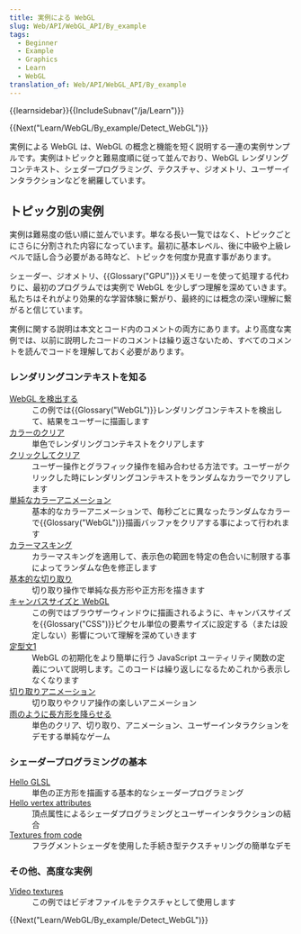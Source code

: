 ```yaml
---
title: 実例による WebGL
slug: Web/API/WebGL_API/By_example
tags:
  - Beginner
  - Example
  - Graphics
  - Learn
  - WebGL
translation_of: Web/API/WebGL_API/By_example
---
```

<div>{{learnsidebar}}{{IncludeSubnav("/ja/Learn")}}</div>

<p>{{Next("Learn/WebGL/By_example/Detect_WebGL")}}</p>

<div id="webgl-by-example">
<div class="summary">
<p>実例による WebGL は、WebGL の概念と機能を短く説明する一連の実例サンプルです<span class="seoSummary">。</span>実例はトピックと難易度順に従って並んでおり、WebGL レンダリングコンテキスト、シェダープログラミング、テクスチャ、ジオメトリ、ユーザーインタラクションなどを網羅しています。</p>
</div>

<div id="webgl-by-example-big-list">
<h2 id="Examples_by_topic" name="Examples_by_topic">トピック別の実例</h2>

<p>実例は難易度の低い順に並んでいます。単なる長い一覧ではなく、トピックごとにさらに分割された内容になっています。最初に基本レベル、後に中級や上級レベルで話し合う必要がある時など、トピックを何度か見直す事があります。</p>

<p>シェーダー、ジオメトリ、{{Glossary("GPU")}}メモリーを使って処理する代わりに、最初のプログラムでは実例で WebGL を少しずつ理解を深めていきます。私たちはそれがより効果的な学習体験に繋がり、最終的には概念の深い理解に繋がると信じています。</p>

<p>実例に関する説明は本文とコード内のコメントの両方にあります。より高度な実例では、以前に説明したコードのコメントは繰り返さないため、すべてのコメントを読んでコードを理解しておく必要があります。</p>

<div>
<h3 id="Getting_to_know_the_rendering_context" name="Getting_to_know_the_rendering_context">レンダリングコンテキストを知る</h3>

<dl>
 <dt><a href="/ja/docs/Learn/WebGL/By_example/Detect_WebGL">WebGL を検出する</a></dt>
 <dd>この例では{{Glossary("WebGL")}}レンダリングコンテキストを検出して、結果をユーザーに描画します</dd>
 <dt><a href="/ja/docs/Learn/WebGL/By_example/Clearing_with_colors">カラーのクリア</a></dt>
 <dd>単色でレンダリングコンテキストをクリアします</dd>
 <dt><a href="/ja/docs/Learn/WebGL/By_example/Clearing_by_clicking">クリックしてクリア</a></dt>
 <dd>ユーザー操作とグラフィック操作を組み合わせる方法です。ユーザーがクリックした時にレンダリングコンテキストをランダムなカラーでクリアします</dd>
 <dt><a href="/ja/docs/Learn/WebGL/By_example/Simple_color_animation">単純なカラーアニメーション</a></dt>
 <dd>基本的なカラーアニメーションで、毎秒ごとに異なったランダムなカラーで{{Glossary("WebGL")}}描画バッファをクリアする事によって行われます</dd>
 <dt><a href="/ja/docs/Learn/WebGL/By_example/Color_masking">カラーマスキング</a></dt>
 <dd>カラーマスキングを適用して、表示色の範囲を特定の色合いに制限する事によってランダムな色を修正します</dd>
 <dt><a href="/ja/docs/Learn/WebGL/By_example/Basic_scissoring">基本的な切り取り</a></dt>
 <dd>切り取り操作で単純な長方形や正方形を描きます</dd>
 <dt><a href="/ja/docs/Learn/WebGL/By_example/Canvas_size_and_WebGL">キャンバスサイズと WebGL</a></dt>
 <dd>この例ではブラウザーウィンドウに描画されるように、キャンバスサイズを{{Glossary("CSS")}}ピクセル単位の要素サイズに設定する（または設定しない）影響について理解を深めていきます</dd>
 <dt><a href="/ja/docs/Learn/WebGL/By_example/Boilerplate_1">定型文1</a></dt>
 <dd>WebGL の初期化をより簡単に行う JavaScript ユーティリティ関数の定義について説明します。このコードは繰り返しになるためこれから表示しなくなります</dd>
 <dt><a href="/ja/docs/Learn/WebGL/By_example/Scissor_animation">切り取りアニメーション</a></dt>
 <dd>切り取りやクリア操作の楽しいアニメーション</dd>
 <dt><a href="/ja/docs/Learn/WebGL/By_example/Raining_rectangles">雨のように長方形を降らせる</a></dt>
 <dd>単色のクリア、切り取り、アニメーション、ユーザーインタラクションをデモする単純なゲーム</dd>
</dl>
</div>

<div>
<h3 id="Shader_programming_basics" name="Shader_programming_basics">シェーダープログラミングの基本</h3>

<dl>
 <dt><a href="/ja/docs/Learn/WebGL/By_example/Hello_GLSL">Hello GLSL</a></dt>
 <dd>単色の正方形を描画する基本的なシェーダープログラミング</dd>
 <dt><a href="/ja/docs/Learn/WebGL/By_example/Hello_vertex_attributes">Hello vertex attributes</a></dt>
 <dd>頂点属性によるシェーダプログラミングとユーザーインタラクションの結合</dd>
 <dt><a href="/ja/docs/Learn/WebGL/By_example/Textures_from_code">Textures from code</a></dt>
 <dd>フラグメントシェーダを使用した手続き型テクスチャリングの簡単なデモ</dd>
</dl>
</div>

<div>
<h3 id="Miscellaneous_advanced_examples" name="Miscellaneous_advanced_examples">その他、高度な実例</h3>

<dl>
 <dt><a href="/ja/docs/Learn/WebGL/By_example/Video_textures">Video textures</a></dt>
 <dd>この例ではビデオファイルをテクスチャとして使用します</dd>
</dl>
</div>
</div>
</div>

<p>{{Next("Learn/WebGL/By_example/Detect_WebGL")}}</p>
